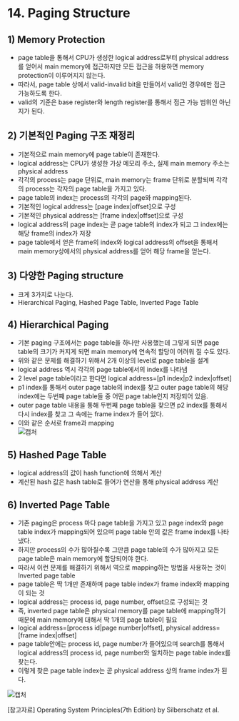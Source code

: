 # 14. Paging Structure
## 1) Memory Protection
+ page table을 통해서 CPU가 생성한 logical address로부터 physical address를 얻어서 main memory에 접근하지만 모든 접근을 허용하면 memory protection이 이루어지지 않는다.
+ 따라서, page table 상에서 valid-invalid bit을 만들어서 valid인 경우에만 접근 가능하도록 한다.
+ valid의 기준은 base register와 length register를 통해서 접근 가능 범위인 아닌지가 된다.

## 2) 기본적인 Paging 구조 재정리
+ 기본적으로 main memory에 page table이 존재한다.
+ logical address는 CPU가 생성한 가상 메모리 주소, 실제 main memory 주소는 physical address
+ 각각의 process는 page 단위로, main memory는 frame 단위로 분할되며 각각의 process는 각자의 page table을 가지고 있다.
+ page table의 index는 process의 각각의 page와 mapping된다.
+ 기본적인 logical address는 [page index|offset]으로 구성
+ 기본적인 physical address는 [frame index|offset]으로 구성
+ logical address의 page index는 곧 page table의 index가 되고 그 index에는 해당 frame의 index가 저장
+ page table에서 얻은 frame의 index와 logical address의 offset을 통해서 main memory상에서의 physical address를 얻어 해당 frame을 얻는다.

## 3) 다양한 Paging structure
+ 크게 3가지로 나눈다.
+ Hierarchical Paging, Hashed Page Table, Inverted Page Table

## 4) Hierarchical Paging
+ 기본 paging 구조에서는 page table을 하나만 사용했는데 그렇게 되면 page table의 크기가 커지게 되면 main memory에 연속적 할당이 어려워 질 수도 있다.
+ 위와 같은 문제를 해결하기 위해서 2개 이상의 level로 page table을 설계
+ logical address 역시 각각의 page table에서의 index를 나타냄
+ 2 level page table이라고 한다면 logical address=[p1 index|p2 index|offset]
+ p1 index를 통해서 outer page table의 index를 찾고 outer page table의 해당 index에는 두번째 page table들 중 어떤 page table인지 저장되어 있음.
+ outer page table 내용을 통해 두번째 page table을 찾으면 p2 index를 통해서 다시 index를 찾고 그 속에는 frame index가 들어 있다.
+ 이와 같은 순서로 frame과 mapping<br>
![캡처](https://user-images.githubusercontent.com/17876424/118222368-7da7d580-b4ba-11eb-810d-158de734f379.PNG)

## 5) Hashed Page Table
+ logical address의 값이 hash function에 의해서 계산
+ 계산된 hash 값은 hash table로 들어가 연산을 통해 physical address 계산

## 6) Inverted Page Table
+ 기존 paging은 process 마다 page table을 가지고 있고 page index와 page table index가 mapping되어 있으며 page table 안의 값은 frame index를 나타냈다.
+ 하지만 process의 수가 많아질수록 그만큼 page table의 수가 많아지고 모든 page table은 main memory에 할당되어야 한다.
+ 따라서 이런 문제를 해결하기 위해서 역으로 mapping하는 방법을 사용하는 것이 Inverted page table
+ page table은 딱 1개만 존재하며 page table index가 frame index와 mapping이 되는 것
+ logical address는 process id, page number, offset으로 구성되는 것
+ 즉, inverted page table은 physical memory를 page table에 mapping하기 때문에 main memory에 대해서 딱 1개의 page table이 필요
+ logical address=[process id|page number|offset], physical address=[frame index|offset]
+ page table안에는 process id, page number가 들어있으며 search를 통해서 logical address의 process id, page number와 일치하는 page table index를 찾는다.
+ 이렇게 찾은 page table index는 곧 physical address 상의 frame index가 된다.<br>

![캡처](https://user-images.githubusercontent.com/17876424/118223290-f78c8e80-b4bb-11eb-8802-257135d3862d.PNG)

[참고자료] Operating System Principles(7th Edition) by Silberschatz et al.
